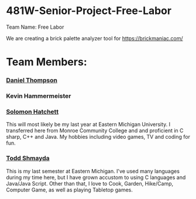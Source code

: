 # 481W-Senior-Project-Free-Labor

Team Name: Free Labor

We are creating a brick palette analyzer tool for https://brickmaniac.com/

# Team Members:

### [Daniel Thompson](https://github.com/danthomps1999)

### Kevin Hammermeister

### [Solomon Hatchett](https://github.com/SoloTHatt)

This will most likely be my last year at Eastern Michigan University. I transferred here from Monroe Community College and and proficient in C sharp, C++ and Java. My hobbies including video games, TV and coding for fun.

### [Todd Shmayda](https://github.com/Desh776)

This is my last semester at Eastern Michigan. I've used many languages during my time here, but I have grown accustom to using C languages and Java/Java Script.
Other than that, I love to Cook, Garden, Hike/Camp, Computer Game, as well as playing Tabletop games.
